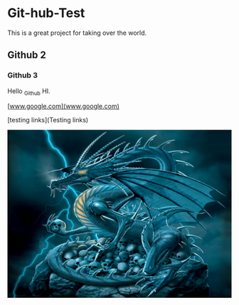 # Git-hub-Test
This is a great project for taking over the world.
## Github 2
### Github 3
Hello <sub>Github</sub> HI.

[www.google.com](www.google.com)

[testing links](Testing links)

![Dragon](PIcs/R.jpg)
